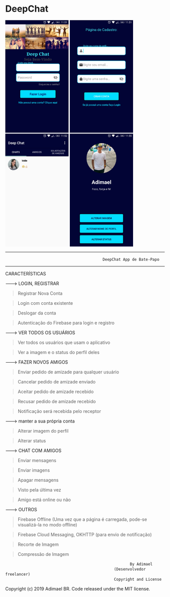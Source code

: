 # DeepChat
<img src="Screenshots/Screenshot_20190130-115130.jpeg" width="200"> <img src="Screenshots/Screenshot_20190130-115147.jpeg" width="200"> <img src="Screenshots/Screenshot_20190130-115222.jpeg" width="200"> <img src="Screenshots/Screenshot_20190130-115509.jpeg" width="200">
__________________________________________________________________________________________________________________
                                               DeepChat App de Bate-Papo
__________________________________________________________________________________________________________________ 

CARACTERÍSTICAS

  ---> LOGIN, REGISTRAR
  
> Registrar Nova Conta

> Login com conta existente

> Deslogar da conta

> Autenticação do Firebase para login e registro

  ---> VER TODOS OS USUÁRIOS
  
> Ver todos os usuários que usam o aplicativo

> Ver a imagem e o status do perfil deles


  ---> FAZER NOVOS AMIGOS
  
> Enviar pedido de amizade para qualquer usuário

> Cancelar pedido de amizade enviado

> Aceitar pedido de amizade recebido

> Recusar pedido de amizade recebido

> Notificação será recebida pelo receptor

  ---> manter a sua própria conta
  
> Alterar imagem do perfil

> Alterar status

  ---> CHAT COM AMIGOS
  
> Enviar mensagens

> Enviar imagens

> Apagar mensagens

> Visto pela última vez

> Amigo está online ou não

  ---> OUTROS
  
> Firebase Offline (Uma vez que a página é carregada, pode-se visualizá-la no modo offline)

> Firebase Cloud Messaging, OKHTTP (para envio de notificação)

> Recorte de Imagem

> Compressão de Imagem

                                                           By Adimael
                                                    (Desenvolvedor freelancer)
                                                    Copyright and License
Copyright (c) 2019 Adimael BR. Code released under the MIT license.
